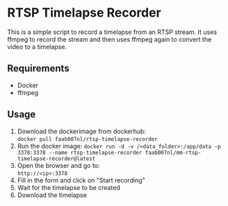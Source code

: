 # RTSP Timelapse Recorder

This is a simple script to record a timelapse from an RTSP stream. It uses ffmpeg to record the stream and then uses ffmpeg again to convert the video to a timelapse.

## Requirements
- Docker
- ffmpeg

## Usage
1. Download the dockerimage from dockerhub:  
   `docker pull faab007nl/rtsp-timelapse-recorder`
2. Run the docker image: 
   `docker run -d -v /<data_folder>:/app/data -p 3378:3378 --name rtsp-timelapse-recorder faab007nl/mm-rtsp-timelapse-recorder@latest`
3. Open the browser and go to:  
   `http://<ip>:3378`
4. Fill in the form and click on "Start recording"
5. Wait for the timelapse to be created
6. Download the timelapse